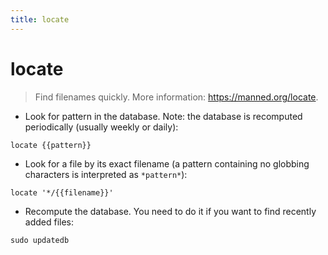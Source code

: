 ```yaml
---
title: locate
---
```

# locate

> Find filenames quickly.
> More information: <https://manned.org/locate>.

- Look for pattern in the database. Note: the database is recomputed periodically (usually weekly or daily):

`locate {{pattern}}`

- Look for a file by its exact filename (a pattern containing no globbing characters is interpreted as `*pattern*`):

`locate '*/{{filename}}'`

- Recompute the database. You need to do it if you want to find recently added files:

`sudo updatedb`
